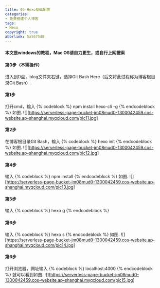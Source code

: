 ```yaml
---
title: 06-Hexo基础配置
categories: 
- 免费搭建个人博客
tags: 
- Hexo
copyright: true
abbrlink: 5a5675d8
---
```

#### 本文是windows的教程，Mac OS请自力更生，或自行上网搜索
#### 第0步（不需操作）
进入到D盘，blog文件夹右键，选择Git Bash Here（后文将此过程称为博客根目录Git Bash）.
#### 第1步
打开cmd，输入
{% codeblock %}
npm install hexo-cli -g
{% endcodeblock %}
如图.
![][https://serverless-page-bucket-jm08mud0-1300042459.cos-website.ap-shanghai.myqcloud.com/pic11.jpg]
#### 第2步
在博客根目录Git Bash，输入
{% codeblock %}
hexo init
{% endcodeblock %}
如图.
![][https://serverless-page-bucket-jm08mud0-1300042459.cos-website.ap-shanghai.myqcloud.com/pic12.jpg]
#### 第4步
输入
{% codeblock %}
npm install
{% endcodeblock %}
如图.
![][https://serverless-page-bucket-jm08mud0-1300042459.cos-website.ap-shanghai.myqcloud.com/pic13.jpg]
#### 第5步
输入
{% codeblock %}
hexo g
{% endcodeblock %}
#### 第6步
输入
{% codeblock %}
hexo s
{% endcodeblock %}
如图.
![][https://serverless-page-bucket-jm08mud0-1300042459.cos-website.ap-shanghai.myqcloud.com/pic14.jpg]
#### 第6步
打开浏览器，网址输入
{% codeblock %}
localhost:4000
{% endcodeblock %}
就可以看到如图.
![][https://serverless-page-bucket-jm08mud0-1300042459.cos-website.ap-shanghai.myqcloud.com/pic15.jpg]
